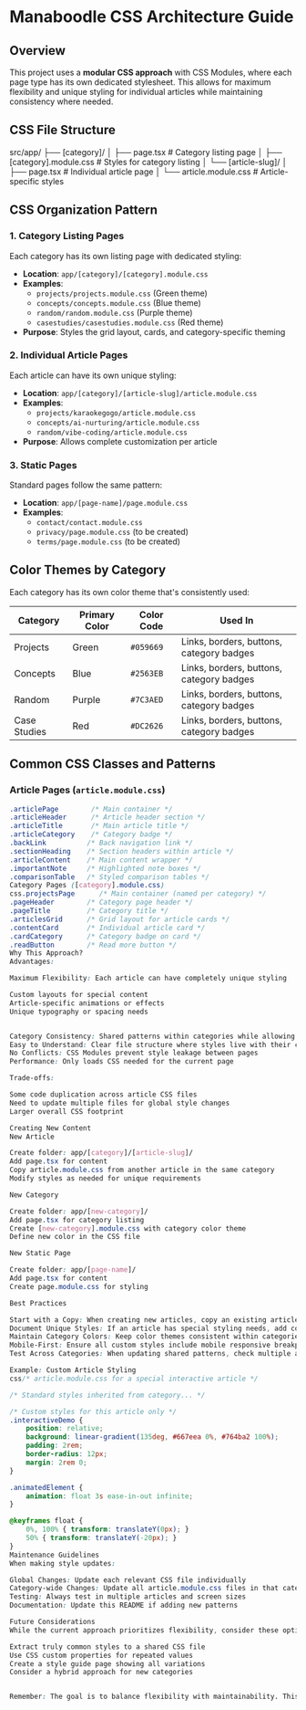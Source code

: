 # Manaboodle CSS Architecture Guide

## Overview

This project uses a **modular CSS approach** with CSS Modules, where each page type has its own dedicated stylesheet. This allows for maximum flexibility and unique styling for individual articles while maintaining consistency where needed.

## CSS File Structure
src/app/
├── [category]/
│   ├── page.tsx                    # Category listing page
│   ├── [category].module.css       # Styles for category listing
│   └── [article-slug]/
│       ├── page.tsx                # Individual article page
│       └── article.module.css      # Article-specific styles

## CSS Organization Pattern

### 1. Category Listing Pages
Each category has its own listing page with dedicated styling:

- **Location**: `app/[category]/[category].module.css`
- **Examples**: 
  - `projects/projects.module.css` (Green theme)
  - `concepts/concepts.module.css` (Blue theme)
  - `random/random.module.css` (Purple theme)
  - `casestudies/casestudies.module.css` (Red theme)
- **Purpose**: Styles the grid layout, cards, and category-specific theming

### 2. Individual Article Pages
Each article can have its own unique styling:

- **Location**: `app/[category]/[article-slug]/article.module.css`
- **Examples**:
  - `projects/karaokegogo/article.module.css`
  - `concepts/ai-nurturing/article.module.css`
  - `random/vibe-coding/article.module.css`
- **Purpose**: Allows complete customization per article

### 3. Static Pages
Standard pages follow the same pattern:

- **Location**: `app/[page-name]/page.module.css`
- **Examples**:
  - `contact/contact.module.css`
  - `privacy/page.module.css` (to be created)
  - `terms/page.module.css` (to be created)

## Color Themes by Category

Each category has its own color theme that's consistently used:

| Category | Primary Color | Color Code | Used In |
|----------|--------------|------------|---------|
| Projects | Green | `#059669` | Links, borders, buttons, category badges |
| Concepts | Blue | `#2563EB` | Links, borders, buttons, category badges |
| Random | Purple | `#7C3AED` | Links, borders, buttons, category badges |
| Case Studies | Red | `#DC2626` | Links, borders, buttons, category badges |

## Common CSS Classes and Patterns

### Article Pages (`article.module.css`)

```css
.articlePage        /* Main container */
.articleHeader      /* Article header section */
.articleTitle       /* Main article title */
.articleCategory    /* Category badge */
.backLink          /* Back navigation link */
.sectionHeading    /* Section headers within article */
.articleContent    /* Main content wrapper */
.importantNote     /* Highlighted note boxes */
.comparisonTable   /* Styled comparison tables */
Category Pages ([category].module.css)
css.projectsPage      /* Main container (named per category) */
.pageHeader        /* Category page header */
.pageTitle         /* Category title */
.articlesGrid      /* Grid layout for article cards */
.contentCard       /* Individual article card */
.cardCategory      /* Category badge on card */
.readButton        /* Read more button */
Why This Approach?
Advantages:

Maximum Flexibility: Each article can have completely unique styling

Custom layouts for special content
Article-specific animations or effects
Unique typography or spacing needs


Category Consistency: Shared patterns within categories while allowing variations
Easy to Understand: Clear file structure where styles live with their content
No Conflicts: CSS Modules prevent style leakage between pages
Performance: Only loads CSS needed for the current page

Trade-offs:

Some code duplication across article CSS files
Need to update multiple files for global style changes
Larger overall CSS footprint

Creating New Content
New Article

Create folder: app/[category]/[article-slug]/
Add page.tsx for content
Copy article.module.css from another article in the same category
Modify styles as needed for unique requirements

New Category

Create folder: app/[new-category]/
Add page.tsx for category listing
Create [new-category].module.css with category color theme
Define new color in the CSS file

New Static Page

Create folder: app/[page-name]/
Add page.tsx for content
Create page.module.css for styling

Best Practices

Start with a Copy: When creating new articles, copy an existing article.module.css from the same category to maintain consistency
Document Unique Styles: If an article has special styling needs, add comments explaining why
Maintain Category Colors: Keep color themes consistent within categories unless there's a specific design reason
Mobile-First: Ensure all custom styles include mobile responsive breakpoints
Test Across Categories: When updating shared patterns, check multiple articles

Example: Custom Article Styling
css/* article.module.css for a special interactive article */

/* Standard styles inherited from category... */

/* Custom styles for this article only */
.interactiveDemo {
    position: relative;
    background: linear-gradient(135deg, #667eea 0%, #764ba2 100%);
    padding: 2rem;
    border-radius: 12px;
    margin: 2rem 0;
}

.animatedElement {
    animation: float 3s ease-in-out infinite;
}

@keyframes float {
    0%, 100% { transform: translateY(0px); }
    50% { transform: translateY(-20px); }
}
Maintenance Guidelines
When making style updates:

Global Changes: Update each relevant CSS file individually
Category-wide Changes: Update all article.module.css files in that category
Testing: Always test in multiple articles and screen sizes
Documentation: Update this README if adding new patterns

Future Considerations
While the current approach prioritizes flexibility, consider these options if maintenance becomes challenging:

Extract truly common styles to a shared CSS file
Use CSS custom properties for repeated values
Create a style guide page showing all variations
Consider a hybrid approach for new categories


Remember: The goal is to balance flexibility with maintainability. This architecture allows for creative freedom while maintaining enough structure for consistency.
